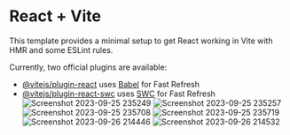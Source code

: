 # React + Vite

This template provides a minimal setup to get React working in Vite with HMR and some ESLint rules.

Currently, two official plugins are available:

- [@vitejs/plugin-react](https://github.com/vitejs/vite-plugin-react/blob/main/packages/plugin-react/README.md) uses [Babel](https://babeljs.io/) for Fast Refresh
- [@vitejs/plugin-react-swc](https://github.com/vitejs/vite-plugin-react-swc) uses [SWC](https://swc.rs/) for Fast Refresh
![Screenshot 2023-09-25 235249](https://github.com/seyfe-esubalew/React-worldwise/assets/83219979/bca33116-245d-42cd-943f-2e179b7ad8bc)
![Screenshot 2023-09-25 235257](https://github.com/seyfe-esubalew/React-worldwise/assets/83219979/7f5124a0-b21b-4684-bc6b-2ab5a3da188d)
![Screenshot 2023-09-25 235708](https://github.com/seyfe-esubalew/React-worldwise/assets/83219979/8e933eca-a41f-4bd8-86d7-16dd36ac6414)
![Screenshot 2023-09-25 235719](https://github.com/seyfe-esubalew/React-worldwise/assets/83219979/f559e8e9-b6fc-4735-ac41-5df6acdc46d4)
![Screenshot 2023-09-26 214446](https://github.com/seyfe-esubalew/React-worldwise/assets/83219979/3f7e1856-216f-40c0-aa45-2308c0d5c54f)
![Screenshot 2023-09-26 214532](https://github.com/seyfe-esubalew/React-worldwise/assets/83219979/3dc84d87-9768-46d8-8431-3f79a84aa8f0)


